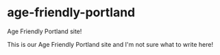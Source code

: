 age-friendly-portland
=====================

Age Friendly Portland site!

This is our Age Friendly Portland site and I'm not sure what to write here!
